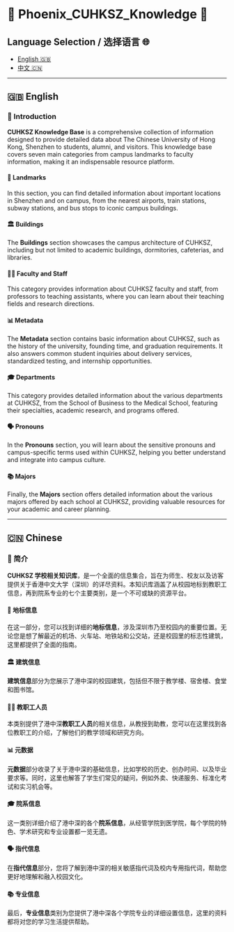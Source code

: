# 🌟 Phoenix_CUHKSZ_Knowledge 🌟

## Language Selection / 选择语言 🌐
- [English 🇬🇧](#English)
- [中文 🇨🇳](#Chinese)

---

## 🇬🇧 English

### 📘 Introduction

**CUHKSZ Knowledge Base** is a comprehensive collection of information designed to provide detailed data about The Chinese University of Hong Kong, Shenzhen to students, alumni, and visitors. This knowledge base covers seven main categories from campus landmarks to faculty information, making it an indispensable resource platform.

#### 📍 Landmarks
In this section, you can find detailed information about important locations in Shenzhen and on campus, from the nearest airports, train stations, subway stations, and bus stops to iconic campus buildings.

#### 🏛️ Buildings
The **Buildings** section showcases the campus architecture of CUHKSZ, including but not limited to academic buildings, dormitories, cafeterias, and libraries.

#### 👩‍🏫 Faculty and Staff
This category provides information about CUHKSZ faculty and staff, from professors to teaching assistants, where you can learn about their teaching fields and research directions.

#### 📊 Metadata
The **Metadata** section contains basic information about CUHKSZ, such as the history of the university, founding time, and graduation requirements. It also answers common student inquiries about delivery services, standardized testing, and internship opportunities.

#### 🎓 Departments
This category provides detailed information about the various departments at CUHKSZ, from the School of Business to the Medical School, featuring their specialties, academic research, and programs offered.

#### 🗣️ Pronouns
In the **Pronouns** section, you will learn about the sensitive pronouns and campus-specific terms used within CUHKSZ, helping you better understand and integrate into campus culture.

#### 📚 Majors
Finally, the **Majors** section offers detailed information about the various majors offered by each school at CUHKSZ, providing valuable resources for your academic and career planning.

---

## 🇨🇳 Chinese

### 📘 简介

**CUHKSZ 学校相关知识库**，是一个全面的信息集合，旨在为师生、校友以及访客提供关于香港中文大学（深圳）的详尽资料。本知识库涵盖了从校园地标到教职工信息，再到院系专业的七个主要类别，是一个不可或缺的资源平台。

#### 📍 地标信息
在这一部分，您可以找到详细的**地标信息**，涉及深圳市乃至校园内的重要位置。无论您是想了解最近的机场、火车站、地铁站和公交站，还是校园里的标志性建筑，这里都提供了全面的指南。

#### 🏛️ 建筑信息
**建筑信息**部分为您展示了港中深的校园建筑，包括但不限于教学楼、宿舍楼、食堂和图书馆。

#### 👩‍🏫 教职工人员
本类别提供了港中深**教职工人员**的相关信息，从教授到助教，您可以在这里找到各位教职工的介绍，了解他们的教学领域和研究方向。

#### 📊 元数据
**元数据**部分收录了关于港中深的基础信息，比如学校的历史、创办时间、以及毕业要求等。同时，这里也解答了学生们常见的疑问，例如外卖、快递服务、标准化考试和实习机会等。

#### 🎓 院系信息
这一类别详细介绍了港中深的各个**院系信息**，从经管学院到医学院，每个学院的特色、学术研究和专业设置都一览无遗。

#### 🗣️ 指代信息
在**指代信息**部分，您将了解到港中深的相关敏感指代词及校内专用指代词，帮助您更好地理解和融入校园文化。

#### 📚 专业信息
最后，**专业信息**类别为您提供了港中深各个学院专业的详细设置信息，这里的资料都将对您的学习生活提供帮助。
